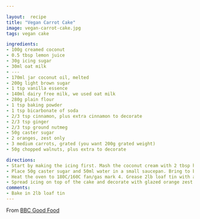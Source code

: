 ```yaml
--- 

layout:  recipe
title: "Vegan Carrot Cake"
image: vegan-carrot-cake.jpg
tags: vegan cake

ingredients: 
- 100g creamed coconut
- 0.5 tbsp lemon juice
- 30g icing sugar
- 30ml oat milk
- ---
- 170ml jar coconut oil, melted
- 200g light brown sugar
- 1 tsp vanilla essence
- 140ml dairy free milk, we used oat milk
- 280g plain flour
- 1 tsp baking powder
- 1 tsp bicarbonate of soda
- 2/3 tsp cinnamon, plus extra cinnamon to decorate
- 2/3 tsp ginger
- 2/3 tsp ground nutmeg
- 50g caster sugar
- 2 oranges, zest only
- 3 medium carrots, grated (you want 200g grated weight)
- 50g chopped walnuts, plus extra to decorate

directions: 
- Start by making the icing first. Mash the coconut cream with 2 tbsp hot water and the lemon juice until smooth.Whisk in the icing sugar followed by the oat milk. Continue to whisk until fully combined, set aside in the fridge until needed.
- Place 50g caster sugar and 50ml water in a small saucepan. Bring to boil and simmer a few mins. Add the grated zest of 1 orange and leave to cool. 
- Heat the oven to 180C/160C fan/gas mark 4. Grease 2lb loaf tin with a little of the melted coconut oil and line the bases with baking parchment. Whisk together the oil and sugar, then add the vanilla and milk. Combine the flour, baking powder, bicarbonate of soda, spices and zest of the other orange in a separate bowl. Add these to the wet mixture and stir well. Finally stir in the carrot and the nuts. Divide the mixture between the prepared tins and bake for 1 hour or until a skewer inserted into the middle of the cake comes out cleanly. Cool in the tin for 5 mins before transferring to a wire rack to cool completely.
- Spread icing on top of the cake and decorate with glazed orange zest.
comments: 
- Bake in 2lb loaf tin
--- 
```


From [BBC Good Food](https://www.bbcgoodfood.com/recipes/vegan-carrot-cake) 